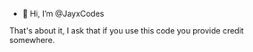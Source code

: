- 👋 Hi, I’m @JayxCodes

That's about it, I ask that if you use this code you provide credit somewhere. 
